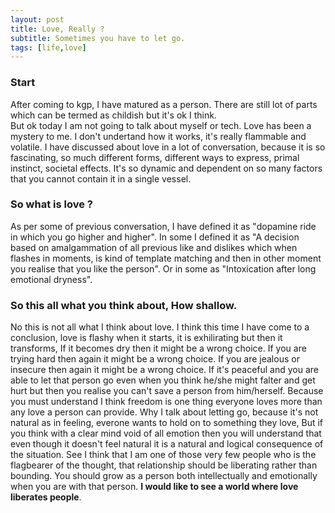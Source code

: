 ```yaml
---
layout: post
title: Love, Really ?
subtitle: Sometimes you have to let go.
tags: [life,love]
---
```

### Start
After coming to kgp, I have matured as a person. There are still lot of parts which can be termed as childish but it's ok I think.  
But ok today I am not going to talk about myself or tech. Love has been a mystery to me. I don't undertand how it works, it's really flammable and volatile. I have discussed about love in a lot of conversation, because it is so fascinating, so much different forms, different ways to express, primal instinct, societal effects. It's so dynamic and dependent on so many factors that you cannot contain it in a single vessel.  
### So what is love ? 
As per some of previous conversation, I have defined it as "dopamine ride in which you go higher and higher". In some I defined it as "A decision based on amalgammation of all previous like and dislikes which when flashes in moments, is kind of template matching and then in other moment you realise that you like the person". Or in some as "Intoxication after long emotional dryness".  
### So this all what you think about, How shallow.
No this is not all what I think about love. I think this time I have come to a conclusion, love is flashy when it starts, it is exhilirating but then it transforms, If it becomes dry then it might be a wrong choice. If you are trying hard then again it might be a wrong choice. If you are jealous or insecure then again it might be a wrong choice. If it's peaceful and you are able to let that person go even when you think he/she might falter and get hurt but then you realise you can't save a person from him/herself. Because you must understand I think freedom is one thing everyone loves more than any love a person can provide. Why I talk about letting go, because it's not natural as in feeling, everone wants to hold on to something they love, But if you think with a clear mind void of all emotion then you will understand that even though it doesn't feel natural it is a natural and logical consequence of the situation. See I think that I am one of those very few people who is the flagbearer of the thought, that relationship should be liberating rather than bounding. You should grow as a person both intellectually and emotionally when you are with that person. **I would like to see a world where love liberates people**.
